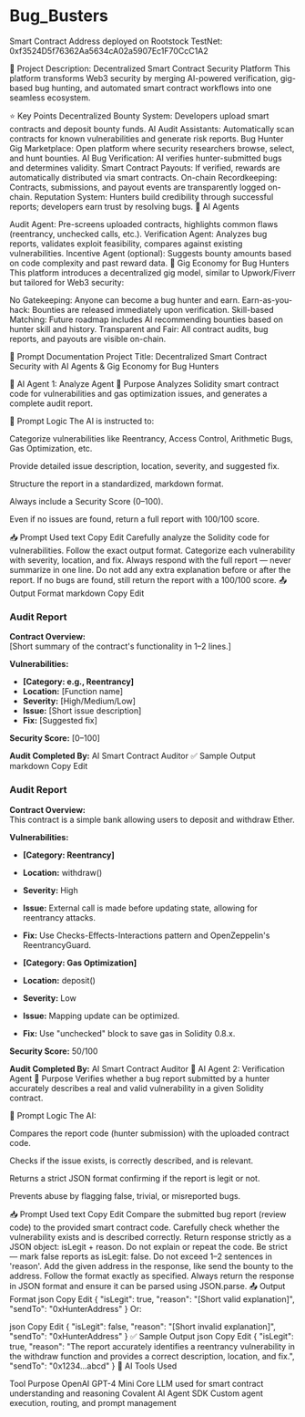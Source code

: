 # Bug_Busters 

Smart Contract Address deployed on Rootstock TestNet: 0xf3524D5f76362Aa5634cA02a5907Ec1F70CcC1A2

🔐 Project Description: Decentralized Smart Contract Security Platform
This platform transforms Web3 security by merging AI-powered verification, gig-based bug hunting, and automated smart contract workflows into one seamless ecosystem.

⭐ Key Points
Decentralized Bounty System: Developers upload smart contracts and deposit bounty funds.
AI Audit Assistants: Automatically scan contracts for known vulnerabilities and generate risk reports.
Bug Hunter Gig Marketplace: Open platform where security researchers browse, select, and hunt bounties.
AI Bug Verification: AI verifies hunter-submitted bugs and determines validity.
Smart Contract Payouts: If verified, rewards are automatically distributed via smart contracts.
On-chain Recordkeeping: Contracts, submissions, and payout events are transparently logged on-chain.
Reputation System: Hunters build credibility through successful reports; developers earn trust by resolving bugs.
🤖 AI Agents

Audit Agent: Pre-screens uploaded contracts, highlights common flaws (reentrancy, unchecked calls, etc.).
Verification Agent: Analyzes bug reports, validates exploit feasibility, compares against existing vulnerabilities.
Incentive Agent (optional): Suggests bounty amounts based on code complexity and past reward data.
💼 Gig Economy for Bug Hunters
This platform introduces a decentralized gig model, similar to Upwork/Fiverr but tailored for Web3 security:

No Gatekeeping: Anyone can become a bug hunter and earn.
Earn-as-you-hack: Bounties are released immediately upon verification.
Skill-based Matching: Future roadmap includes AI recommending bounties based on hunter skill and history.
Transparent and Fair: All contract audits, bug reports, and payouts are visible on-chain.

🔧 Prompt Documentation
Project Title: Decentralized Smart Contract Security with AI Agents & Gig Economy for Bug Hunters

🤖 AI Agent 1: Analyze Agent
📌 Purpose
Analyzes Solidity smart contract code for vulnerabilities and gas optimization issues, and generates a complete audit report.

🧠 Prompt Logic
The AI is instructed to:

Categorize vulnerabilities like Reentrancy, Access Control, Arithmetic Bugs, Gas Optimization, etc.

Provide detailed issue description, location, severity, and suggested fix.

Structure the report in a standardized, markdown format.

Always include a Security Score (0–100).

Even if no issues are found, return a full report with 100/100 score.

📥 Prompt Used
text
Copy
Edit
Carefully analyze the Solidity code for vulnerabilities.
Follow the exact output format.
Categorize each vulnerability with severity, location, and fix.
Always respond with the full report — never summarize in one line.
Do not add any extra explanation before or after the report.
If no bugs are found, still return the report with a 100/100 score.
📤 Output Format
markdown
Copy
Edit
### Audit Report

**Contract Overview:**  
[Short summary of the contract's functionality in 1–2 lines.]

**Vulnerabilities:**

- **[Category: e.g., Reentrancy]**  
- **Location:** [Function name]  
- **Severity:** [High/Medium/Low]  
- **Issue:** [Short issue description]  
- **Fix:** [Suggested fix]

**Security Score:** [0–100]

**Audit Completed By:** AI Smart Contract Auditor
✅ Sample Output
markdown
Copy
Edit
### Audit Report

**Contract Overview:**  
This contract is a simple bank allowing users to deposit and withdraw Ether.

**Vulnerabilities:**

- **[Category: Reentrancy]**  
- **Location:** withdraw()  
- **Severity:** High  
- **Issue:** External call is made before updating state, allowing for reentrancy attacks.  
- **Fix:** Use Checks-Effects-Interactions pattern and OpenZeppelin's ReentrancyGuard.

- **[Category: Gas Optimization]**  
- **Location:** deposit()  
- **Severity:** Low  
- **Issue:** Mapping update can be optimized.  
- **Fix:** Use "unchecked" block to save gas in Solidity 0.8.x.

**Security Score:** 50/100

**Audit Completed By:** AI Smart Contract Auditor
🧪 AI Agent 2: Verification Agent
📌 Purpose
Verifies whether a bug report submitted by a hunter accurately describes a real and valid vulnerability in a given Solidity contract.

🧠 Prompt Logic
The AI:

Compares the report code (hunter submission) with the uploaded contract code.

Checks if the issue exists, is correctly described, and is relevant.

Returns a strict JSON format confirming if the report is legit or not.

Prevents abuse by flagging false, trivial, or misreported bugs.

📥 Prompt Used
text
Copy
Edit
Compare the submitted bug report (review code) to the provided smart contract code.
Carefully check whether the vulnerability exists and is described correctly.
Return response strictly as a JSON object: isLegit + reason.
Do not explain or repeat the code.
Be strict — mark false reports as isLegit: false.
Do not exceed 1–2 sentences in 'reason'.
Add the given address in the response, like send the bounty to the address.
Follow the format exactly as specified.
Always return the response in JSON format and ensure it can be parsed using JSON.parse.
📤 Output Format
json
Copy
Edit
{
  "isLegit": true,
  "reason": "[Short valid explanation]",
  "sendTo": "0xHunterAddress"
}
Or:

json
Copy
Edit
{
  "isLegit": false,
  "reason": "[Short invalid explanation]",
  "sendTo": "0xHunterAddress"
}
✅ Sample Output
json
Copy
Edit
{
  "isLegit": true,
  "reason": "The report accurately identifies a reentrancy vulnerability in the withdraw function and provides a correct description, location, and fix.",
  "sendTo": "0x1234...abcd"
}
🧰 AI Tools Used

Tool	Purpose
OpenAI GPT-4 Mini	Core LLM used for smart contract understanding and reasoning
Covalent AI Agent SDK	Custom agent execution, routing, and prompt management

